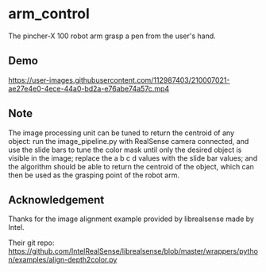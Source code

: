 # arm_control
The pincher-X 100 robot arm grasp a pen from the user's hand.

## Demo


https://user-images.githubusercontent.com/112987403/210007021-ae27e4e0-4ece-44a0-bd2a-e76abe74a57c.mp4


## Note
The image processing unit can be tuned to return the centroid of any object: run the image_pipeline.py with
RealSense camera connected, and use the slide bars to tune the color mask until only the desired object
is visible in the image; replace the a b c d values with the slide bar values; and the algorithm should be able
to return the centroid of the object, which can then be used as the grasping point of the robot arm.


## Acknowledgement
Thanks for the image alignment example provided by librealsense made by Intel.

Their git repo: https://github.com/IntelRealSense/librealsense/blob/master/wrappers/python/examples/align-depth2color.py
